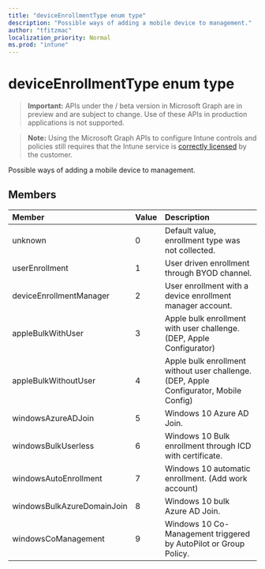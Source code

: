 ```yaml
---
title: "deviceEnrollmentType enum type"
description: "Possible ways of adding a mobile device to management."
author: "tfitzmac"
localization_priority: Normal
ms.prod: "intune"
---
```


# deviceEnrollmentType enum type

> **Important:** APIs under the / beta version in Microsoft Graph are in preview and are subject to change. Use of these APIs in production applications is not supported.

> **Note:** Using the Microsoft Graph APIs to configure Intune controls and policies still requires that the Intune service is [correctly licensed](https://go.microsoft.com/fwlink/?linkid=839381) by the customer.

Possible ways of adding a mobile device to management.
## Members
|Member|Value|Description|
|:---|:---|:---|
|unknown|0|Default value, enrollment type was not collected.|
|userEnrollment|1|User driven enrollment through BYOD channel.|
|deviceEnrollmentManager|2|User enrollment with a device enrollment manager account.|
|appleBulkWithUser|3|Apple bulk enrollment with user challenge. (DEP, Apple Configurator)|
|appleBulkWithoutUser|4|Apple bulk enrollment without user challenge. (DEP, Apple Configurator, Mobile Config)|
|windowsAzureADJoin|5|Windows 10 Azure AD Join.|
|windowsBulkUserless|6|Windows 10 Bulk enrollment through ICD with certificate.|
|windowsAutoEnrollment|7|Windows 10 automatic enrollment. (Add work account)|
|windowsBulkAzureDomainJoin|8|Windows 10 bulk Azure AD Join.|
|windowsCoManagement|9|Windows 10 Co-Management triggered by AutoPilot or Group Policy.|





